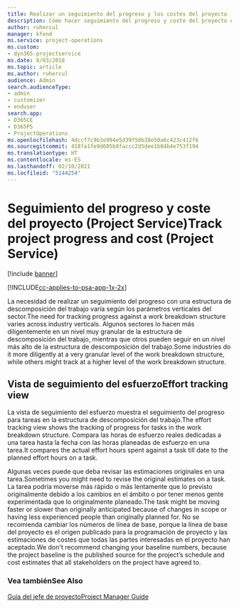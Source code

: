 ```yaml
---
title: Realizar un seguimiento del progreso y los costes del proyecto
description: Cómo hacer seguimiento del progreso y coste del proyecto en Project Service Automation
author: ruhercul
manager: kfend
ms.service: project-operations
ms.custom:
- dyn365-projectservice
ms.date: 8/03/2018
ms.topic: article
ms.author: ruhercul
audience: Admin
search.audienceType:
- admin
- customizer
- enduser
search.app:
- D365CE
- D365PS
- ProjectOperations
ms.openlocfilehash: 4dccf7c9b3e994e5d39f50b38e50a6c423c412f6
ms.sourcegitcommit: 418fa1fe9d605b8faccc2d5dee1b04b4e753f194
ms.translationtype: HT
ms.contentlocale: es-ES
ms.lasthandoff: 02/10/2021
ms.locfileid: "5144254"
---
```

# <a name="track-project-progress-and-cost-project-service"></a><span data-ttu-id="3cbd8-103">Seguimiento del progreso y coste del proyecto (Project Service)</span><span class="sxs-lookup"><span data-stu-id="3cbd8-103">Track project progress and cost (Project Service)</span></span>

[!include [banner](../includes/psa-now-project-operations.md)]

[!INCLUDE[cc-applies-to-psa-app-1x-2x](../includes/cc-applies-to-psa-app-1x-2x.md)]

<span data-ttu-id="3cbd8-104">La necesidad de realizar un seguimiento del progreso con una estructura de descomposición del trabajo varía según los parámetros verticales del sector.</span><span class="sxs-lookup"><span data-stu-id="3cbd8-104">The need for tracking progress against a work breakdown structure varies across industry verticals.</span></span> <span data-ttu-id="3cbd8-105">Algunos sectores lo hacen más diligentemente en un nivel muy granular de la estructura de descomposición del trabajo, mientras que otros pueden seguir en un nivel más alto de la estructura de descomposición del trabajo.</span><span class="sxs-lookup"><span data-stu-id="3cbd8-105">Some industries do it more diligently at a very granular level of the work breakdown structure, while others might track at a higher level of the work breakdown structure.</span></span>  
  
## <a name="effort-tracking-view"></a><span data-ttu-id="3cbd8-106">Vista de seguimiento del esfuerzo</span><span class="sxs-lookup"><span data-stu-id="3cbd8-106">Effort tracking view</span></span>  
<span data-ttu-id="3cbd8-107">La vista de seguimiento del esfuerzo muestra el seguimiento del progreso para tareas en la estructura de descomposición del trabajo.</span><span class="sxs-lookup"><span data-stu-id="3cbd8-107">The effort tracking view shows the tracking of progress for tasks in the work breakdown structure.</span></span> <span data-ttu-id="3cbd8-108">Compara las horas de esfuerzo reales dedicadas a una tarea hasta la fecha con las horas planeadas de esfuerzo en una tarea.</span><span class="sxs-lookup"><span data-stu-id="3cbd8-108">It compares the actual effort hours spent against a task till date to the planned effort hours on a task.</span></span>  
  
<span data-ttu-id="3cbd8-109">Algunas veces puede que deba revisar las estimaciones originales en una tarea.</span><span class="sxs-lookup"><span data-stu-id="3cbd8-109">Sometimes you might need to revise the original estimates on a task.</span></span> <span data-ttu-id="3cbd8-110">La tarea podría moverse más rápido o más lentamente que lo previsto originalmente debido a los cambios en el ámbito o por tener menos gente experimentada que lo originalmente planeado.</span><span class="sxs-lookup"><span data-stu-id="3cbd8-110">The task might be moving faster or slower than originally anticipated because of changes in scope or having less experienced people than originally planned for.</span></span> <span data-ttu-id="3cbd8-111">No se recomienda cambiar los números de línea de base, porque la línea de base del proyecto es el origen publicado para la programación de proyecto y las estimaciones de costes que todas las partes interesadas en el proyecto han aceptado.</span><span class="sxs-lookup"><span data-stu-id="3cbd8-111">We don't recommend changing your baseline numbers, because the project baseline is the published source for the project’s schedule and cost estimates that all stakeholders on the project have agreed to.</span></span>  
  
### <a name="see-also"></a><span data-ttu-id="3cbd8-112">Vea también</span><span class="sxs-lookup"><span data-stu-id="3cbd8-112">See Also</span></span>  
 [<span data-ttu-id="3cbd8-113">Guía del jefe de proyecto</span><span class="sxs-lookup"><span data-stu-id="3cbd8-113">Project Manager Guide</span></span>](../psa/project-manager-guide.md)
